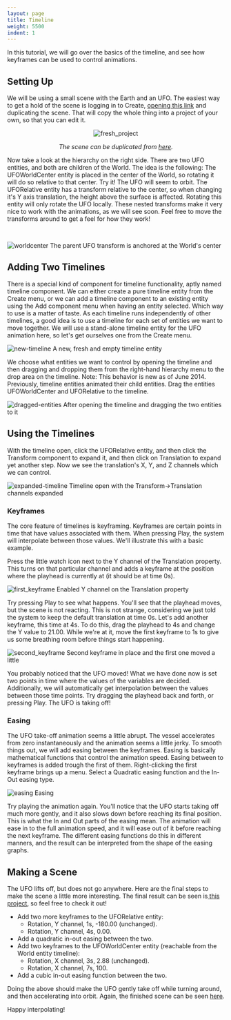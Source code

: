 ```yaml
---
layout: page
title: Timeline
weight: 5500
indent: 1
---
```

In this tutorial, we will go over the basics of the timeline, and see how keyframes can be used to control animations.
<h2>Setting Up</h2>
We will be using a small scene with the Earth and an UFO. The easiest way to get a hold of the scene is logging in to Create, <a href="https://app.goocreate.com/4768/642b84f5a9944f12b5c3b84deb8ad7d3.scene" target="_blank">opening this link</a> and duplicating the scene. That will copy the whole thing into a project of your own, so that you can edit it.
<p style="text-align: center"><img class="alignnone size-full wp-image-332" src="http://goolabs.wpengine.com/learn/wp-content/uploads/sites/2/2014/07/fresh_project.jpg" alt="fresh_project" /></p>
<p style="text-align: center"><em>The scene can be duplicated from <a href="https://app.goocreate.com/4768/642b84f5a9944f12b5c3b84deb8ad7d3.scene" target="_blank">here</a>.</em></p>
Now take a look at the hierarchy on the right side. There are two UFO entities, and both are children of the World. The idea is the following: The UFOWorldCenter entity is placed in the center of the World, so rotating it will do so relative to that center. Try it! The UFO will seem to orbit. The UFORelative entity has a transform relative to the center, so when changing it's Y axis translation, the height above the surface is affected. Rotating this entity will only rotate the UFO locally. These nested transforms make it very nice to work with the animations, as we will see soon. Feel free to move the transforms around to get a feel for how they work!

&nbsp;

<img class="wp-image-335 size-full" src="http://goolabs.wpengine.com/learn/wp-content/uploads/sites/2/2014/07/worldcenter.jpg" alt="worldcenter" /> The parent UFO transform is anchored at the World's center
<h2>Adding Two Timelines</h2>
There is a special kind of component for timeline functionality, aptly named timeline component. We can either create a pure timeline entity from the Create menu, or we can add a timeline component to an existing entity using the Add component menu when having an entity selected. Which way to use is a matter of taste. As each timeline runs independently of other timelines, a good idea is to use a timeline for each set of entities we want to move together. We will use a stand-alone timeline entity for the UFO animation here, so let's get ourselves one from the Create menu.

<img class="wp-image-333 size-full" src="http://goolabs.wpengine.com/learn/wp-content/uploads/sites/2/2014/07/new-timeline.jpg" alt="new-timeline" /> A new, fresh and empty timeline entity

We choose what entities we want to control by opening the timeline and then dragging and dropping them from the right-hand hierarchy menu to the drop area on the timeline. Note: This behavior is new as of June 2014. Previously, timeline entities animated their child entities. Drag the entities UFOWorldCenter and UFORelative to the timeline.

<img class="wp-image-328 size-full" src="http://goolabs.wpengine.com/learn/wp-content/uploads/sites/2/2014/07/dragged-entities.jpg" alt="dragged-entities" /> After opening the timeline and dragging the two entities to it
<h2>Using the Timelines</h2>
With the timeline open, click the UFORelative entity, and then click the Transform component to expand it, and then click on Translation to expand yet another step. Now we see the translation's X, Y, and Z channels which we can control.

<img class="wp-image-330 size-full" src="http://goolabs.wpengine.com/learn/wp-content/uploads/sites/2/2014/07/expanded-timeline.jpg" alt="expanded-timeline" /> Timeline open with the Transform-&gt;Translation channels expanded
<h3>Keyframes</h3>
The core feature of timelines is keyframing. Keyframes are certain points in time that have values associated with them. When pressing Play, the system will interpolate between those values. We'll illustrate this with a basic example.

Press the little watch icon next to the Y channel of the Translation property. This turns on that particular channel and adds a keyframe at the position where the playhead is currently at (it should be at time 0s).

<img class="wp-image-331 size-full" src="http://goolabs.wpengine.com/learn/wp-content/uploads/sites/2/2014/07/first_keyframe.jpg" alt="first_keyframe" /> Enabled Y channel on the Translation property

Try pressing Play to see what happens. You'll see that the playhead moves, but the scene is not reacting. This is not strange, considering we just told the system to keep the default translation at time 0s. Let's add another keyframe, this time at 4s. To do this, drag the playhead to 4s and change the Y value to 21.00. While we're at it, move the first keyframe to 1s to give us some breathing room before things start happening.

<img class="wp-image-334 size-full" src="http://goolabs.wpengine.com/learn/wp-content/uploads/sites/2/2014/07/second_keyframe.jpg" alt="second_keyframe" /> Second keyframe in place and the first one moved a little

You probably noticed that the UFO moved! What we have done now is set two points in time where the values of the variables are decided. Additionally, we will automatically get interpolation between the values between those time points. Try dragging the playhead back and forth, or pressing Play. The UFO is taking off!
<h3>Easing</h3>
The UFO take-off animation seems a little abrupt. The vessel accelerates from zero instantaneously and the animation seems a little jerky. To smooth things out, we will add easing between the keyframes. Easing is basically mathematical functions that control the animation speed. Easing between to keyframes is added trough the first of them. Right-clicking the first keyframe brings up a menu. Select a Quadratic easing function and the In-Out easing type.

<img class="wp-image-329 size-full" src="http://goolabs.wpengine.com/learn/wp-content/uploads/sites/2/2014/07/easing.jpg" alt="easing" /> Easing

Try playing the animation again. You'll notice that the UFO starts taking off much more gently, and it also slows down before reaching its final position. This is what the In and Out parts of the easing mean. The animation will ease in to the full animation speed, and it will ease out of it before reaching the next keyframe. The different easing functions do this in different manners, and the result can be interpreted from the shape of the easing graphs.
<h2>Making a Scene</h2>
The UFO lifts off, but does not go anywhere. Here are the final steps to make the scene a little more interesting. The final result can be seen is<a href="https://app.goocreate.com/4768/96036fd6aee3476eb974b3a965cdd702.scene" target="_blank"> this project</a>, so feel free to check it out!
<ul>
	<li>Add two more keyframes to the UFORelative entity:
<ul>
	<li>Rotation, Y channel, 1s, -180.00 (unchanged).</li>
	<li>Rotation, Y channel, 4s, 0.00.</li>
</ul>
</li>
	<li>Add a quadratic in-out easing between the two.</li>
	<li>Add two keyframes to the UFOWorldCenter entity (reachable from the World entity timeline):
<ul>
	<li>Rotation, X channel, 3s, 2.88 (unchanged).</li>
	<li>Rotation, X channel, 7s, 100.</li>
</ul>
</li>
	<li>Add a cubic in-out easing function between the two.</li>
</ul>
Doing the above should make the UFO gently take off while turning around, and then accelerating into orbit. Again, the finished scene can be seen <a href="https://app.goocreate.com/4768/96036fd6aee3476eb974b3a965cdd702.scene" target="_blank">here</a>.

Happy interpolating!